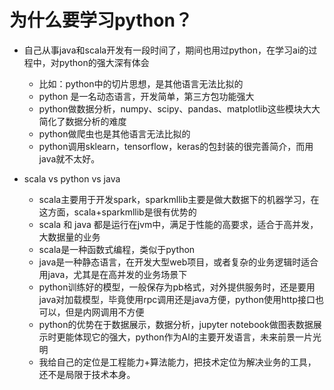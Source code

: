 # 为什么要学习python？

* 自己从事java和scala开发有一段时间了，期间也用过python，在学习ai的过程中，对python的强大深有体会
  * 比如：python中的切片思想，是其他语言无法比拟的
  * python 是一名动态语言，开发简单，第三方包功能强大
  * python做数据分析，numpy、scipy、pandas、matplotlib这些模块大大简化了数据分析的难度
  * python做爬虫也是其他语言无法比拟的
  * python调用sklearn，tensorflow，keras的包封装的很完善简介，而用java就不太好。

* scala vs python vs java
  * scala主要用于开发spark，sparkmllib主要是做大数据下的机器学习，在这方面，scala+sparkmllib是很有优势的
  * scala 和 java 都是运行在jvm中，满足于性能的高要求，适合于高并发，大数据量的业务
  * scala是一种函数式编程，类似于python
  * java是一种静态语言，在开发大型web项目，或者复杂的业务逻辑时适合用java，尤其是在高并发的业务场景下
  * python训练好的模型，一般保存为pb格式，对外提供服务时，还是要用java对加载模型，毕竟使用rpc调用还是java方便，python使用http接口也可以，但是内网调用不方便
  * python的优势在于数据展示，数据分析，jupyter notebook做图表数据展示时更能体现它的强大，python作为AI的主要开发语言，未来前景一片光明
  * 我给自己的定位是工程能力+算法能力，把技术定位为解决业务的工具，还不是局限于技术本身。